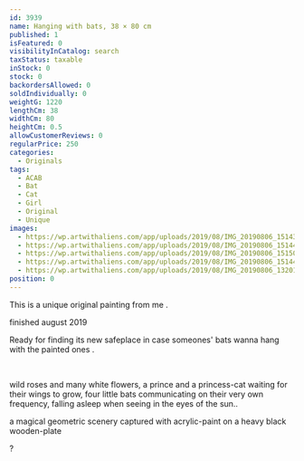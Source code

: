 ```yaml
---
id: 3939
name: Hanging with bats, 38 × 80 cm
published: 1
isFeatured: 0
visibilityInCatalog: search
taxStatus: taxable
inStock: 0
stock: 0
backordersAllowed: 0
soldIndividually: 0
weightG: 1220
lengthCm: 38
widthCm: 80
heightCm: 0.5
allowCustomerReviews: 0
regularPrice: 250
categories:
  - Originals
tags:
  - ACAB
  - Bat
  - Cat
  - Girl
  - Original
  - Unique
images:
  - https://wp.artwithaliens.com/app/uploads/2019/08/IMG_20190806_151434-01-scaled.jpeg
  - https://wp.artwithaliens.com/app/uploads/2019/08/IMG_20190806_151440-01-scaled.jpeg
  - https://wp.artwithaliens.com/app/uploads/2019/08/IMG_20190806_151508-01-scaled.jpeg
  - https://wp.artwithaliens.com/app/uploads/2019/08/IMG_20190806_151445-01-scaled.jpeg
  - https://wp.artwithaliens.com/app/uploads/2019/08/IMG_20190806_132018-02-scaled.jpeg
position: 0
---
```


This is a unique original painting from me .

finished august 2019

Ready for finding its new safeplace in case someones' bats wanna hang with the painted ones .

&nbsp;

wild roses and many white flowers, a prince and a princess-cat waiting for their wings to grow, four little bats communicating on their very own frequency, falling asleep when seeing in the eyes of the sun..

a magical geometric scenery captured with acrylic-paint on a heavy black wooden-plate

?
